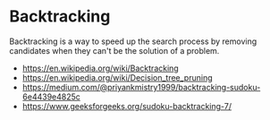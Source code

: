 # Backtracking

Backtracking is a way to speed up the search process by removing candidates when they can't be the solution of a problem.

* <https://en.wikipedia.org/wiki/Backtracking>
* <https://en.wikipedia.org/wiki/Decision_tree_pruning>
* <https://medium.com/@priyankmistry1999/backtracking-sudoku-6e4439e4825c>
* <https://www.geeksforgeeks.org/sudoku-backtracking-7/>

